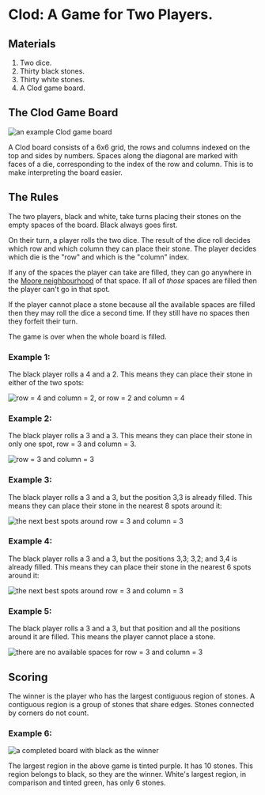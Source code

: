 # Clod: A Game for Two Players.

## Materials

1. Two dice.
2. Thirty black stones.
3. Thirty white stones.
4. A Clod game board.

## The Clod Game Board

![an example Clod game board](board_diagram_mini.png)

A Clod board consists of a 6x6 grid, the rows and columns indexed on the top and sides by numbers. Spaces along the diagonal are marked with faces of a die, corresponding to the index of the row and column. This is to make interpreting the board easier.

## The Rules

The two players, black and white, take turns placing their stones on the empty spaces of the board. Black always goes first.

On their turn, a player rolls the two dice. The result of the dice roll decides which row and which column they can place their stone. The player decides which die is the "row" and which is the "column" index.

If any of the spaces the player can take are filled, they can go anywhere in the [Moore neighbourhood](https://en.wikipedia.org/wiki/Moore_neighborhood) of that space. If all of _those_ spaces are filled then the player can't go in that spot.

If the player cannot place a stone because all the available spaces are filled then they may roll the dice a second time. If they still have no spaces then they forfeit their turn.

The game is over when the whole board is filled.

### Example 1:

The black player rolls a 4 and a 2. This means they can place their stone in either of the two spots:

![row = 4 and column = 2, or row = 2 and column = 4](board_diagram_mini_ex1.png)

### Example 2:

The black player rolls a 3 and a 3. This means they can place their stone in only one spot, row = 3 and column = 3.

![row = 3 and column = 3](board_diagram_mini_ex2.png)

### Example 3:

The black player rolls a 3 and a 3, but the position 3,3 is already filled. This means they can place their stone in the nearest 8 spots around it:

![the next best spots around row = 3 and column = 3](board_diagram_mini_ex3.png)

### Example 4:

The black player rolls a 3 and a 3, but the positions 3,3; 3,2; and 3,4 is already filled. This means they can place their stone in the nearest 6 spots around it:

![the next best spots around row = 3 and column = 3](board_diagram_mini_ex4.png)

### Example 5:

The black player rolls a 3 and a 3, but that position and all the positions around it are filled. This means the player cannot place a stone.

![there are no available spaces for row = 3 and column = 3](board_diagram_mini_ex5.png)

## Scoring

The winner is the player who has the largest contiguous region of stones. A contiguous region is a group of stones that share edges. Stones connected by corners do not count.

### Example 6:

![a completed board with black as the winner](board_diagram_mini_ex6.png)

The largest region in the above game is tinted purple. It has 10 stones. This region belongs to black, so they are the winner. White's largest region, in comparison and tinted green, has only 6 stones.
